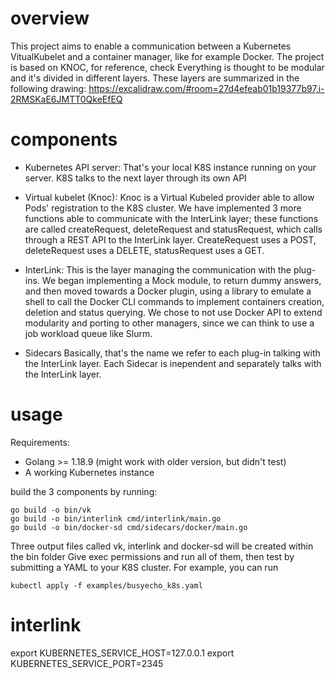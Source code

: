 # overview
This project aims to enable a communication between a Kubernetes VitualKubelet and a container manager, like for example Docker.
The project is based on KNOC, for reference, check 
Everything is thought to be modular and it's divided in different layers. These layers are summarized in the following drawing:
https://excalidraw.com/#room=27d4efeab01b19377b97,i-2RMSKaE6JMTT0QkeEfEQ

# components
- Kubernetes API server: 
That's your local K8S instance running on your server. K8S talks to the next layer through its own API

- Virtual kubelet (Knoc):
Knoc is a Virtual Kubeled provider able to allow Pods' registration to the K8S cluster. We have implemented 3 more functions able to communicate with the InterLink layer; these functions are called createRequest, deleteRequest and statusRequest, which calls through a REST API to the InterLink layer. CreateRequest uses a POST, deleteRequest uses a DELETE, statusRequest uses a GET.

- InterLink:
This is the layer managing the communication with the plug-ins. We began implementing a Mock module, to return dummy answers, and then moved towards a Docker plugin, using a library to emulate a shell to call the Docker CLI commands to implement containers creation, deletion and status querying. We chose to not use Docker API to extend modularity and porting to other managers, since we can think to use a job workload queue like Slurm.

- Sidecars
Basically, that's the name we refer to each plug-in talking with the InterLink layer. Each Sidecar is inependent and separately talks with the InterLink layer.

# usage
Requirements: 
- Golang >= 1.18.9 (might work with older version, but didn't test)
- A working Kubernetes instance

build the 3 components by running:
```
go build -o bin/vk
go build -o bin/interlink cmd/interlink/main.go
go build -o bin/docker-sd cmd/sidecars/docker/main.go
```
Three output files called vk, interlink and docker-sd will be created within the bin folder
Give exec permissions and run all of them, then test by submitting a YAML to your K8S cluster. For example, you can run
```
kubectl apply -f examples/busyecho_k8s.yaml
```

# interlink

export KUBERNETES_SERVICE_HOST=127.0.0.1
export KUBERNETES_SERVICE_PORT=2345 
